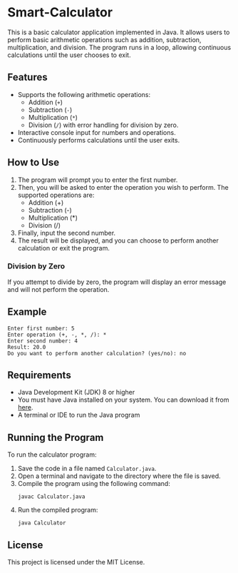 # Smart-Calculator

This is a basic calculator application implemented in Java. It allows users to perform basic arithmetic operations such as addition, subtraction, multiplication, and division. The program runs in a loop, allowing continuous calculations until the user chooses to exit.

## Features

- Supports the following arithmetic operations:
  - Addition (`+`)
  - Subtraction (`-`)
  - Multiplication (`*`)
  - Division (`/`) with error handling for division by zero.
- Interactive console input for numbers and operations.
- Continuously performs calculations until the user exits.

## How to Use
1. The program will prompt you to enter the first number.
2. Then, you will be asked to enter the operation you wish to perform. The supported operations are:
    - Addition (+)
    - Subtraction (-)
    - Multiplication (*)
    - Division (/)
3. Finally, input the second number.
4. The result will be displayed, and you can choose to perform another calculation or exit the program.

### Division by Zero
If you attempt to divide by zero, the program will display an error message and will not perform the operation.

## Example
```
Enter first number: 5
Enter operation (+, -, *, /): *
Enter second number: 4
Result: 20.0
Do you want to perform another calculation? (yes/no): no
```

## Requirements
- Java Development Kit (JDK) 8 or higher
- You must have Java installed on your system. You can download it from [here](https://www.oracle.com/java/technologies/javase-downloads.html).
- A terminal or IDE to run the Java program

## Running the Program
To run the calculator program:
1. Save the code in a file named `Calculator.java`.
2. Open a terminal and navigate to the directory where the file is saved.
3. Compile the program using the following command:
   ```
   javac Calculator.java
   ```
4. Run the compiled program:
   ```
   java Calculator
   ```

## License
This project is licensed under the MIT License.


